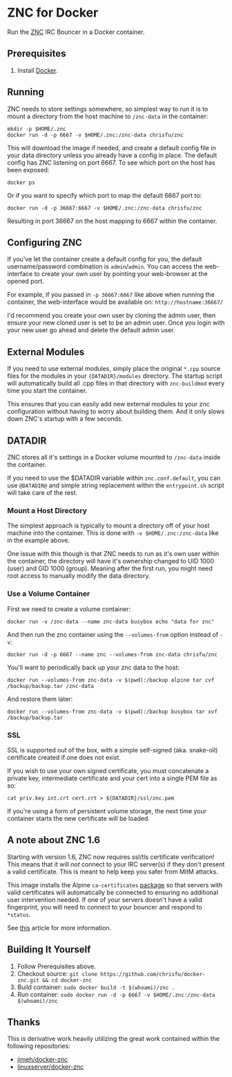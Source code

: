 # ZNC for Docker

Run the [ZNC][] IRC Bouncer in a Docker container.

[ZNC]: http://znc.in

## Prerequisites

1. Install [Docker][].

[Docker]: http://docker.com/

## Running

ZNC needs to store settings somewhere, so simplest way to run it is to mount a
directory from the host machine to `/znc-data` in the container:

    mkdir -p $HOME/.znc
    docker run -d -p 6667 -v $HOME/.znc:/znc-data chrisfu/znc

This will download the image if needed, and create a default config file in
your data directory unless you already have a config in place. The default
config has ZNC listening on port 6667. To see which port on the host has been
exposed:

    docker ps

Or if you want to specify which port to map the default 6667 port to:

    docker run -d -p 36667:6667 -v $HOME/.znc:/znc-data chrisfu/znc

Resulting in port 36667 on the host mapping to 6667 within the container.

## Configuring ZNC

If you've let the container create a default config for you, the default
username/password combination is `admin`/`admin`. You can access the
web-interface to create your own user by pointing your web-browser at the opened
port.

For example, if you passed in `-p 36667:6667` like above when running the
container, the web-interface would be available on: `http://hostname:36667/`

I'd recommend you create your own user by cloning the admin user, then ensure
your new cloned user is set to be an admin user. Once you login with your new
user go ahead and delete the default admin user.

## External Modules

If you need to use external modules, simply place the original `*.cpp` source
files for the modules in your `{DATADIR}/modules` directory. The startup
script will automatically build all .cpp files in that directory with
`znc-buildmod` every time you start the container.

This ensures that you can easily add new external modules to your znc
configuration without having to worry about building them. And it only slows
down ZNC's startup with a few seconds.

## DATADIR

ZNC stores all it's settings in a Docker volume mounted to `/znc-data` inside
the container.

If you need to use the $DATADIR variable within `znc.conf.default`, you can use
`@DATADIR@` and simple string replacement within the `entrypoint.sh` script will
take care of the rest.

### Mount a Host Directory

The simplest approach is typically to mount a directory off of your host machine
into the container. This is done with `-v $HOME/.znc:/znc-data` like in the
example above.

One issue with this though is that ZNC needs to run as it's own user within the
container, the directory will have it's ownership changed to UID 1000 (user) and
GID 1000 (group). Meaning after the first run, you might need root access to
manually modify the data directory.

### Use a Volume Container

First we need to create a volume container:

    docker run -v /znc-data --name znc-data busybox echo "data for znc"

And then run the znc container using the `--volumes-from` option instead of
`-v`:

    docker run -d -p 6667 --name znc --volumes-from znc-data chrisfu/znc

You'll want to periodically back up your znc data to the host:

    docker run --volumes-from znc-data -v $(pwd):/backup alpine tar cvf /backup/backup.tar /znc-data

And restore them later:

    docker run --volumes-from znc-data -v $(pwd):/backup busybox tar xvf /backup/backup.tar

### SSL

SSL is supported out of the box, with a simple self-signed (aka. snake-oil)
certificate created if one does not exist.

If you wish to use your own signed certificate, you must concatenate a private
key, intermediate certificate and your cert into a single PEM file as so:

    cat priv.key int.crt cert.crt > ${DATADIR}/ssl/znc.pem

If you're using a form of persistent volume storage, the next time your container
starts the new certificate will be loaded.

## A note about ZNC 1.6

Starting with version 1.6, ZNC now requires ssl/tls certificate verification!
This means that it will *not* connect to your IRC server(s) if they don't
present a valid certificate. This is meant to help keep you safer from MitM
attacks.

This image installs the Alpine `ca-certificates`
[package](https://pkgs.alpinelinux.org/packages?name=ca-certificates) so that servers with
valid certificates will automatically be connected to ensuring no additional
user intervention needed. If one of your servers doesn't have a valid
fingerprint, you will need to connect to your bouncer and respond to `*status`.

See [this](https://mikaela.info/english/2015/02/24/znc160-ssl.html) article for
more information.

## Building It Yourself

1. Follow Prerequisites above.
2. Checkout source: `git clone https://github.com/chrisfu/docker-znc.git && cd docker-znc`
3. Build container: `sudo docker build -t $(whoami)/znc .`
4. Run container: `sudo docker run -d -p 6667 -v $HOME/.znc:/znc-data $(whoami)/znc`

## Thanks

This is derivative work heavily utilizing the great work contained within the following repositories:

* [jimeh/docker-znc](https://github.com/jimeh/docker-znc)
* [linuxserver/docker-znc](https://github.com/linuxserver/docker-znc)
